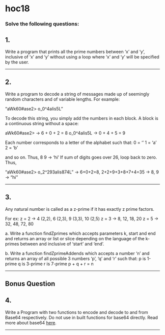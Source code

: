 # hoc18

<h3>Solve the following questions:</h3>

<h2>1.</h2> Write a program that prints all the prime numbers between ‘x’ and ‘y’, inclusive of ‘x’ and ‘y’ without using a loop where ‘x’ and ‘y’ will be specified by the user.

__________________________________________________________________________________________

<h2>2.</h2> Write a program to decode a string of messages made up of seemingly random characters and of variable lengths. For example:

“aWk60#ase2> o_0^4alis5L”

To decode this string, you simply add the numbers in each block. A block is a continuous string without a space:

aWk60#ase2> → 6 + 0 + 2 = 8
o_0^4alis5L → 0 + 4 + 5 = 9  

Each number corresponds to a letter of the alphabet such that:
0 = ‘’
1 = ‘a’
2 = ‘b’

and so on. Thus, 8 9 → ‘hi’ If sum of digits goes over 26, loop back to zero. Thus, 

“aWk60#ase2> o_2^293alis874L” → 6+0+2=8, 2+2+9+3+8+7+4=35 → 8, 9 → “hi”

__________________________________________________________________________________________

<h2>3.</h2> Any natural number is called as a z-prime if it has exactly z prime factors.

For ex:
z = 2 → 4 (2,2), 6 (2,3), 9 (3,3), 10 (2,5)
z = 3 →  8, 12, 18, 20
z = 5 →  32, 48, 72, 80

  a. Write a function findZprimes which accepts parameters k, start and end and returns an array or list or slice depending on the language of the k-primes between and inclusive of ‘start’ and ‘end’.


  b. Write a function findZprimeAddends which accepts a number ‘n’ and returns an array of all possible 3 numbers ‘p’, ‘q’ and ‘r’ such that:
p is 1-prime
q is 3-prime
r is 7-prime
p + q + r = n

__________________________________________________________________________________________

<h2>Bonus Question</h2>

<h2>4.</h2> Write a Program with two functions to encode and decode to and from Base64 respectively. Do not use in built functions for base64 directly. Read more about base64 <a href="https://en.wikipedia.org/wiki/Base64">here</a>.


__________________________________________________________________________________________

